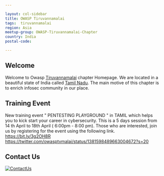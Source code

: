 ```yaml
---

layout: col-sidebar
title: OWASP Tiruvannamalai
tags:  tiruvannamalai
region: Asia
meetup-group: OWASP-Tiruvannamalai-Chapter
country: India
postal-code:

---
```



## Welcome
Welcome to Owasp [Tiruvannamalai](https://en.wikipedia.org/wiki/Tiruvannamalai) chapter Homepage. We are located in a beautiful state of India called [Tamil Nadu](https://en.wikipedia.org/wiki/Tamil_Nadu). The main motive of this chapter is to enrich infosec community in our place.
## Training Event
 New training event " PENTESTING PLAYGROUND " in TAMIL which helps you to kick start your career in cybersecurity. 
 This is a 5 days session from 14 th April to 18th April ( 6:00pm - 8:00 pm). Those who are interested, join us by registering for the event using the following link. 
 https://bit.ly/3g2OH8R <br>
 https://twitter.com/owasptvmalai/status/1381598489663004672?s=20

## Contact Us
[![ContactUs](https://img.shields.io/badge/%F0%9F%93%83-ContactUs-orange)](mailto:jothish.kumar@owasp.org)
